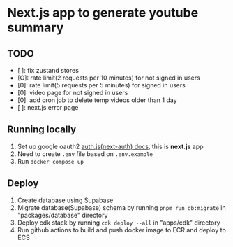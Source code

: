 # Next.js app to generate youtube summary

## TODO

- [ ]: fix zustand stores
- [O]: rate limit(2 requests per 10 minutes) for not signed in users
- [0]: rate limit(5 requests per 5 minutes) for signed in users
- [0]: video page for not signed in users
- [0]: add cron job to delete temp videos older than 1 day
- [ ]: next.js error page

## Running locally

1. Set up google oauth2 [auth.js(next-auth) docs](https://authjs.dev/getting-started/providers/google), this is **next.js** app
2. Need to create `.env` file based on `.env.example`
3. Run `docker compose up`

## Deploy

1. Create database using Supabase
2. Migrate database(Supabase) schema by running `pnpm run db:migrate` in "packages/database" directory
3. Deploy cdk stack by running `cdk deploy --all` in "apps/cdk" directory
4. Run github actions to build and push docker image to ECR and deploy to ECS